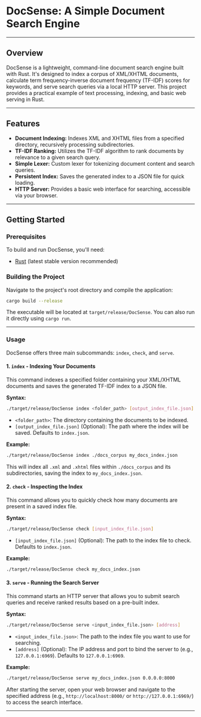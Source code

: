 # DocSense: A Simple Document Search Engine

---

## Overview

DocSense is a lightweight, command-line document search engine built with Rust. It's designed to index a corpus of XML/XHTML documents, calculate term frequency-inverse document frequency (TF-IDF) scores for keywords, and serve search queries via a local HTTP server. This project provides a practical example of text processing, indexing, and basic web serving in Rust.

---

## Features

* **Document Indexing:** Indexes XML and XHTML files from a specified directory, recursively processing subdirectories.
* **TF-IDF Ranking:** Utilizes the TF-IDF algorithm to rank documents by relevance to a given search query.
* **Simple Lexer:** Custom lexer for tokenizing document content and search queries.
* **Persistent Index:** Saves the generated index to a JSON file for quick loading.
* **HTTP Server:** Provides a basic web interface for searching, accessible via your browser.

---

## Getting Started

### Prerequisites

To build and run DocSense, you'll need:

* [Rust](https://www.rust-lang.org/tools/install) (latest stable version recommended)

### Building the Project

Navigate to the project's root directory and compile the application:

```bash
cargo build --release
````

The executable will be located at `target/release/DocSense`. You can also run it directly using `cargo run`.

-----

### Usage

DocSense offers three main subcommands: `index`, `check`, and `serve`.

#### 1\. `index` - Indexing Your Documents

This command indexes a specified folder containing your XML/XHTML documents and saves the generated TF-IDF index to a JSON file.

**Syntax:**

```bash
./target/release/DocSense index <folder_path> [output_index_file.json]
```

  * `<folder_path>`: The directory containing the documents to be indexed.
  * `[output_index_file.json]` (Optional): The path where the index will be saved. Defaults to `index.json`.

**Example:**

```bash
./target/release/DocSense index ./docs_corpus my_docs_index.json
```

This will index all `.xml` and `.xhtml` files within `./docs_corpus` and its subdirectories, saving the index to `my_docs_index.json`.

#### 2\. `check` - Inspecting the Index

This command allows you to quickly check how many documents are present in a saved index file.

**Syntax:**

```bash
./target/release/DocSense check [input_index_file.json]
```

  * `[input_index_file.json]` (Optional): The path to the index file to check. Defaults to `index.json`.

**Example:**

```bash
./target/release/DocSense check my_docs_index.json
```

#### 3\. `serve` - Running the Search Server

This command starts an HTTP server that allows you to submit search queries and receive ranked results based on a pre-built index.

**Syntax:**

```bash
./target/release/DocSense serve <input_index_file.json> [address]
```

  * `<input_index_file.json>`: The path to the index file you want to use for searching.
  * `[address]` (Optional): The IP address and port to bind the server to (e.g., `127.0.0.1:6969`). Defaults to `127.0.0.1:6969`.

**Example:**

```bash
./target/release/DocSense serve my_docs_index.json 0.0.0.0:8000
```

After starting the server, open your web browser and navigate to the specified address (e.g., `http://localhost:8000/` or `http://127.0.0.1:6969/`) to access the search interface.

-----
<!-- 
## 🤝 Contributing

Contributions, issues, and feature requests are welcome\! Feel free to check the [issues page](https://www.google.com/search?q=link_to_issues_page_if_applicable).

-----

## 📜 License

This project is licensed under the [MIT License](https://www.google.com/search?q=LICENSE) - see the `LICENSE` file for details.

```
``` -->